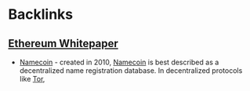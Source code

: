 
# Backlinks
## [Ethereum Whitepaper](<Ethereum Whitepaper.md>)
- [Namecoin](<Namecoin.md>) - created in 2010, [Namecoin](https://namecoin.org/) is best described as a decentralized name registration database. In decentralized protocols like [Tor](<Tor.md>),

